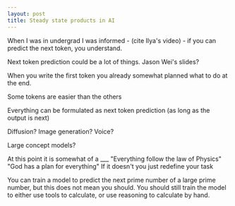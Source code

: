 ```yaml
---
layout: post
title: Steady state products in AI
---
```

When I was in undergrad I was informed - (cite Ilya's video) - if you can predict the next token, you understand.

Next token prediction could be a lot of things. Jason Wei's slides?

When you write the first token you already somewhat planned what to do at the end.

Some tokens are easier than the others

Everything can be formulated as next token prediction (as long as the output is next)

Diffusion?
Image generation?
Voice?

Large concept models?

At this point it is somewhat of a ___
"Everything follow the law of Physics"
"God has a plan for everything"
If it doesn't you just redefine your task


You can train a model to predict the next prime number of a large prime number, but this does not mean you should.
You should still train the model to either use tools to calculate, or use reasoning to calculate by hand.



